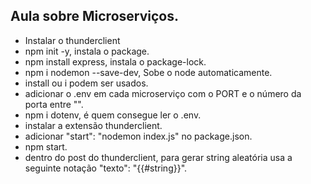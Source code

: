 ## Aula sobre Microserviços.

- Instalar o thunderclient
- npm init -y, instala o package.
- npm install express, instala o package-lock.
- npm i nodemon --save-dev, Sobe o node automaticamente.
- install ou i podem ser usados.
- adicionar o .env em cada microserviço com o PORT e o número da porta entre "".
- npm i dotenv, é quem consegue ler o .env.
- instalar a extensão thunderclient.
- adicionar "start": "nodemon index.js" no package.json. 
- npm start.
- dentro do post do thunderclient, para gerar string aleatória usa a seguinte notação "texto": "{{#string}}".